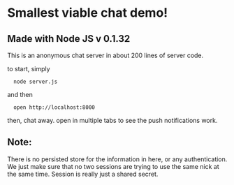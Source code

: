 # Smallest viable chat demo!

## Made with Node JS v 0.1.32

This is an anonymous chat server in about 200 lines of server code.

to start, simply

      node server.js
  
and then

      open http://localhost:8000
      
then, chat away.  open in multiple tabs to see the push notifications work.

## Note:

There is no persisted store for the information in here, or any authentication.  We just make sure that no two sessions are trying to use the same nick at the same time.  Session is really just a shared secret.